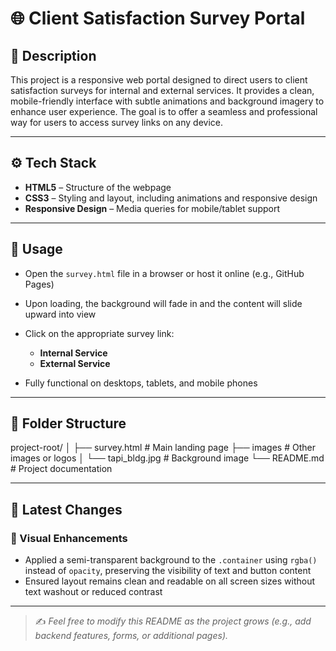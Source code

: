 # 🌐 Client Satisfaction Survey Portal

## 📝 Description

This project is a responsive web portal designed to direct users to client satisfaction surveys for internal and external services. It provides a clean, mobile-friendly interface with subtle animations and background imagery to enhance user experience. The goal is to offer a seamless and professional way for users to access survey links on any device.

---

## ⚙️ Tech Stack

* **HTML5** – Structure of the webpage
* **CSS3** – Styling and layout, including animations and responsive design
* **Responsive Design** – Media queries for mobile/tablet support

---

## 🚀 Usage

* Open the `survey.html` file in a browser or host it online (e.g., GitHub Pages)
* Upon loading, the background will fade in and the content will slide upward into view
* Click on the appropriate survey link:

  * **Internal Service**
  * **External Service**
* Fully functional on desktops, tablets, and mobile phones

---

## 📂 Folder Structure

project-root/
│
├── survey.html             # Main landing page
├── images                  # Other images or logos
│  └── tapi_bldg.jpg        # Background image
└── README.md               # Project documentation

---

## 🔄 Latest Changes

### 🔧 Visual Enhancements
- Applied a semi-transparent background to the `.container` using `rgba()` instead of `opacity`, preserving the visibility of text and button content
- Ensured layout remains clean and readable on all screen sizes without text washout or reduced contrast

---

> ✍ *Feel free to modify this README as the project grows (e.g., add backend features, forms, or additional pages).*
